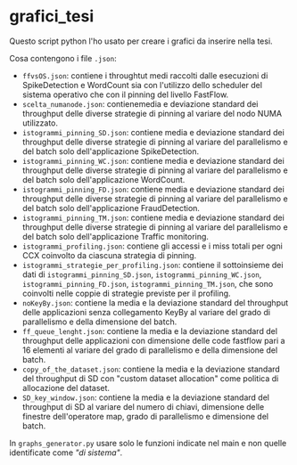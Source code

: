# grafici_tesi

Questo script python l'ho usato per creare i grafici da inserire nella tesi.

Cosa contengono i file `.json`:

- `ffvsOS.json`: contiene i throughtut medi raccolti dalle esecuzioni di SpikeDetection e WordCount sia con l'utilizzo dello scheduler del sistema operativo che con il pinning del livello FastFlow.
- `scelta_numanode.json`: contienemedia e deviazione standard dei throughput delle diverse strategie di pinning al variare del nodo NUMA utilizzato.
- `istogrammi_pinning_SD.json`: contiene media e deviazione standard dei throughput delle diverse strategie di pinning al variare del parallelismo e del batch solo dell'applicazione SpikeDetection.
- `istogrammi_pinning_WC.json`: contiene media e deviazione standard dei throughput delle diverse strategie di pinning al variare del parallelismo e del batch solo dell'applicazione WordCount.
- `istogrammi_pinning_FD.json`: contiene media e deviazione standard dei throughput delle diverse strategie di pinning al variare del parallelismo e del batch solo dell'applicazione FraudDetection.
- `istogrammi_pinning_TM.json`: contiene media e deviazione standard dei throughput delle diverse strategie di pinning al variare del parallelismo e del batch solo dell'applicazione Traffic monitoring.
- `istogrammi_profiling.json`: contiene gli accessi e i miss totali per ogni CCX coinvolto da ciascuna strategia di pinning.
- `istogrammi_strategie_per_profiling.json`: contiene il sottoinsieme dei dati di `istogrammi_pinning_SD.json`, `istogrammi_pinning_WC.json`, `istogrammi_pinning_FD.json`, `istogrammi_pinning_TM.json`, che sono coinvolti nelle coppie di strategie previste per il profiling.
- `noKeyBy.json`: contiene la media e la deviazione standard del throughput delle applicazioni senza collegamento KeyBy al variare del grado di parallelismo e della dimensione del batch.
- `ff_queue_lenght.json`: contiene la media e la deviazione standard del throughput delle applicazioni con dimensione delle code fastflow pari a 16 elementi al variare del grado di parallelismo e della dimensione del batch.
- `copy_of_the_dataset.json`: contiene la media e la deviazione standard del throughput di SD con "custom dataset allocation" come politica di allocazione del dataset.
- `SD_key_window.json`: contiene la media e la deviazione standard del throughput di SD al variare del numero di chiavi, dimensione delle finestre dell'operatore map, grado di parallelismo e dimensione del batch.

In `graphs_generator.py` usare solo le funzioni indicate nel main e non quelle identificate come *"di sistema"*.
